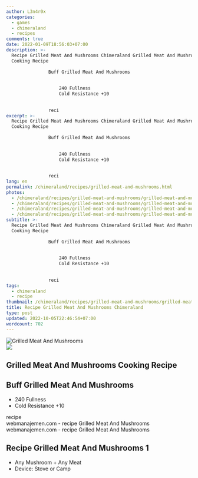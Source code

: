 ```yaml
---
author: L3n4r0x
categories:
  - games
  - chimeraland
  - recipes
comments: true
date: 2022-01-09T18:56:03+07:00
description: >-
  Recipe Grilled Meat And Mushrooms Chimeraland Grilled Meat And Mushrooms
  Cooking Recipe
                
                Buff Grilled Meat And Mushrooms
                
                  
                    240 Fullness
                    Cold Resistance +10
                  
                
                reci
excerpt: >-
  Recipe Grilled Meat And Mushrooms Chimeraland Grilled Meat And Mushrooms
  Cooking Recipe
                
                Buff Grilled Meat And Mushrooms
                
                  
                    240 Fullness
                    Cold Resistance +10
                  
                
                reci
lang: en
permalink: /chimeraland/recipes/grilled-meat-and-mushrooms.html
photos:
  - /chimeraland/recipes/grilled-meat-and-mushrooms/grilled-meat-and-mushrooms.webp
  - /chimeraland/recipes/grilled-meat-and-mushrooms/grilled-meat-and-mushrooms-name.webp
  - /chimeraland/recipes/grilled-meat-and-mushrooms/grilled-meat-and-mushrooms-icon.webp
  - /chimeraland/recipes/grilled-meat-and-mushrooms/grilled-meat-and-mushrooms-material.webp
subtitle: >-
  Recipe Grilled Meat And Mushrooms Chimeraland Grilled Meat And Mushrooms
  Cooking Recipe
                
                Buff Grilled Meat And Mushrooms
                
                  
                    240 Fullness
                    Cold Resistance +10
                  
                
                reci
tags:
  - chimeraland
  - recipe
thumbnail: /chimeraland/recipes/grilled-meat-and-mushrooms/grilled-meat-and-mushrooms.webp
title: Recipe Grilled Meat And Mushrooms Chimeraland
type: post
updated: 2022-10-05T22:46:54+07:00
wordcount: 702
---
```


<link
  rel="stylesheet"
  href="https://rawcdn.githack.com/dimaslanjaka/Web-Manajemen/870a349/css/bootstrap-5-3-0-alpha3-wrapper.css"
/>
<section id="bootstrap-wrapper">
  <div data-bs-theme="dark">
    <div class="card mb-2">
      <div class="card-body">
        <div class="row g-0">
          <div class="col-sm-4 position-relative mb-2">
            <img
              src="https://www.webmanajemen.com/chimeraland/recipes/grilled-meat-and-mushrooms/grilled-meat-and-mushrooms-material.webp"
              class="card-img fit-cover w-100 h-100"
              alt="Grilled Meat And Mushrooms"
              data-fancybox="true"
            />
          </div>
          <div class="col-sm-8 mb-2">
            <div class="card-body">
              <div class="d-flex flex-row align-items-center mb-3">
                <img
                  class="d-inline-block me-2"
                  src="https://www.webmanajemen.com/chimeraland/recipes/grilled-meat-and-mushrooms/grilled-meat-and-mushrooms-icon.webp"
                  width="auto"
                  height="auto"
                  style="vertical-align: middle"
                />
                <h2 class="fs-5">Grilled Meat And Mushrooms Cooking Recipe</h2>
              </div>
              <h2 class="card-title fs-5">Buff Grilled Meat And Mushrooms</h2>
              <div class="card-text">
                <ul>
                  <li>240 Fullness</li>
                  <li>Cold Resistance +10</li>
                </ul>
              </div>
              <span class="badge rounded-pill">recipe</span>
            </div>
            <div class="card-footer text-end text-muted mt-auto">
              webmanajemen.com - recipe Grilled Meat And Mushrooms
            </div>
          </div>
        </div>
      </div>
      <div class="card-footer text-end text-muted">
        webmanajemen.com - recipe Grilled Meat And Mushrooms
      </div>
    </div>
    <div class="row mb-2">
      <div class="col-12 col-lg-6 recipe-item mb-2">
        <div class="card">
          <div class="card-body">
            <h2 class="card-title fs-5">Recipe Grilled Meat And Mushrooms 1</h2>
            <div class="card-text">
              <ul>
                <li>Any Mushroom<span> + </span>Any Meat</li>
                <li>Device: Stove or Camp</li>
              </ul>
            </div>
          </div>
        </div>
      </div>
    </div>
  </div>
</section>